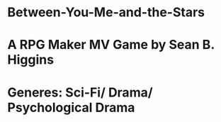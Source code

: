 # Between-You-Me-and-the-Stars
# A RPG Maker MV Game by Sean B. Higgins
#
# Generes: Sci-Fi/ Drama/ Psychological Drama
